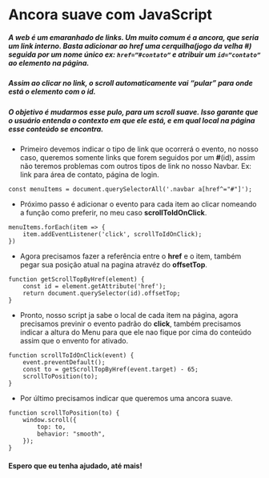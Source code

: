 # Ancora suave com JavaScript



##### A web é um emaranhado de links. Um muito comum é a **ancora**, que seria um link interno. Basta adicionar ao **href** uma cerquilha(jogo da velha #) seguida por um nome único ex: ```href=”#contato”``` e atribuir um ```id=”contato”``` ao elemento na página.

##### Assim ao clicar no link, o scroll automaticamente vai “pular” para onde está o elemento com o **id**.

##### O objetivo é mudarmos esse pulo, para um scroll suave. Isso garante que o usuário entenda o contexto em que ele está, e em qual local na página esse conteúdo se encontra.


- Primeiro devemos indicar o tipo de link que ocorrerá o evento, no nosso caso, queremos somente links que forem seguidos por um **#**(id), assim não teremos problemas com outros tipos de link no nosso Navbar. Ex: link para área de contato, página de login.

```
const menuItems = document.querySelectorAll('.navbar a[href^="#"]');
```
- Próximo passo é adicionar o evento para cada item ao clicar nomeando a função como preferir, no meu caso **scrollToIdOnClick**.  

```
menuItems.forEach(item => {
    item.addEventListener('click', scrollToIdOnClick);
})
```

- Agora precisamos fazer a referência entre o **href** e o item, também pegar sua posição atual na pagina atravéz do **offsetTop**. 

```
function getScrollTopByHref(element) {
    const id = element.getAttribute('href');
    return document.querySelector(id).offsetTop;
}
```

- Pronto, nosso script ja sabe o local de cada item na página, agora precisamos previnir o evento padrão do **click**, também precisamos indicar a altura do Menu para que ele nao fique por cima do conteúdo assim que o envento for ativado.

```
function scrollToIdOnClick(event) {
    event.preventDefault();
    const to = getScrollTopByHref(event.target) - 65;
    scrollToPosition(to);
}
```

- Por último precisamos indicar que queremos uma ancora suave.

```
function scrollToPosition(to) {
    window.scroll({
        top: to,
        behavior: "smooth",
    });
}
```



#### Espero que eu tenha ajudado, até mais!

